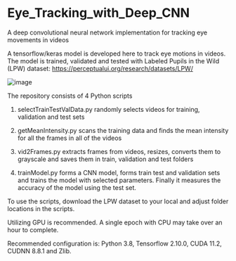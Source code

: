 # Eye_Tracking_with_Deep_CNN
A deep convolutional neural network implementation for tracking eye movements in videos

A tensorflow/keras model is developed here to track eye motions in videos. 
The model is trained, validated and tested with Labeled Pupils in the Wild (LPW) dataset:
https://perceptualui.org/research/datasets/LPW/

![image](https://user-images.githubusercontent.com/40482921/234497211-f76d938e-45b3-4c86-a4e5-c013bbd53c55.png)

The repository consists of 4 Python scripts

1) selectTrainTestValData.py randomly selects videos for training, validation and test sets

2) getMeanIntensity.py scans the training data and finds the mean intensity for all the frames in all of the videos

3) vid2Frames.py extracts frames from videos, resizes, converts them to grayscale and saves them in train, validation and test folders

4) trainModel.py forms a CNN model, forms train test and validation sets and trains the model with selected parameters. Finally it measures the accuracy of the model using the test set.

To use the scripts, download the LPW dataset to your local and adjust folder locations in the scripts. 

Utilizing GPU is recommended. A single epoch with CPU may take over an hour to complete.  

Recommended configuration is: Python 3.8, Tensorflow 2.10.0, CUDA 11.2, CUDNN 8.8.1 and Zlib.
